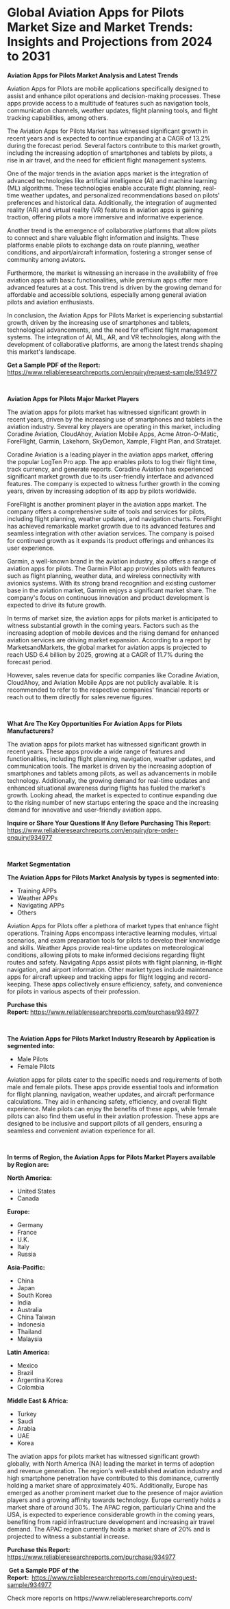 <p><h1>Global Aviation Apps for Pilots Market Size and Market Trends: Insights and Projections from 2024 to 2031</h1></p><p><strong>Aviation Apps for Pilots Market Analysis and Latest Trends</strong></p>
<p><p>Aviation Apps for Pilots are mobile applications specifically designed to assist and enhance pilot operations and decision-making processes. These apps provide access to a multitude of features such as navigation tools, communication channels, weather updates, flight planning tools, and flight tracking capabilities, among others.</p><p>The Aviation Apps for Pilots Market has witnessed significant growth in recent years and is expected to continue expanding at a CAGR of 13.2% during the forecast period. Several factors contribute to this market growth, including the increasing adoption of smartphones and tablets by pilots, a rise in air travel, and the need for efficient flight management systems.</p><p>One of the major trends in the aviation apps market is the integration of advanced technologies like artificial intelligence (AI) and machine learning (ML) algorithms. These technologies enable accurate flight planning, real-time weather updates, and personalized recommendations based on pilots' preferences and historical data. Additionally, the integration of augmented reality (AR) and virtual reality (VR) features in aviation apps is gaining traction, offering pilots a more immersive and informative experience.</p><p>Another trend is the emergence of collaborative platforms that allow pilots to connect and share valuable flight information and insights. These platforms enable pilots to exchange data on route planning, weather conditions, and airport/aircraft information, fostering a stronger sense of community among aviators.</p><p>Furthermore, the market is witnessing an increase in the availability of free aviation apps with basic functionalities, while premium apps offer more advanced features at a cost. This trend is driven by the growing demand for affordable and accessible solutions, especially among general aviation pilots and aviation enthusiasts.</p><p>In conclusion, the Aviation Apps for Pilots Market is experiencing substantial growth, driven by the increasing use of smartphones and tablets, technological advancements, and the need for efficient flight management systems. The integration of AI, ML, AR, and VR technologies, along with the development of collaborative platforms, are among the latest trends shaping this market's landscape.</p></p>
<p><strong>Get a Sample PDF of the Report:&nbsp;</strong> <a href="https://www.reliableresearchreports.com/enquiry/request-sample/934977">https://www.reliableresearchreports.com/enquiry/request-sample/934977</a></p>
<p>&nbsp;</p>
<p><strong>Aviation Apps for Pilots Major Market Players</strong></p>
<p><p>The aviation apps for pilots market has witnessed significant growth in recent years, driven by the increasing use of smartphones and tablets in the aviation industry. Several key players are operating in this market, including Coradine Aviation, CloudAhoy, Aviation Mobile Apps, Acme Atron-O-Matic, ForeFlight, Garmin, Lakehorn, SkyDemon, Xample, Flight Plan, and Stratajet.</p><p>Coradine Aviation is a leading player in the aviation apps market, offering the popular LogTen Pro app. The app enables pilots to log their flight time, track currency, and generate reports. Coradine Aviation has experienced significant market growth due to its user-friendly interface and advanced features. The company is expected to witness further growth in the coming years, driven by increasing adoption of its app by pilots worldwide.</p><p>ForeFlight is another prominent player in the aviation apps market. The company offers a comprehensive suite of tools and services for pilots, including flight planning, weather updates, and navigation charts. ForeFlight has achieved remarkable market growth due to its advanced features and seamless integration with other aviation services. The company is poised for continued growth as it expands its product offerings and enhances its user experience.</p><p>Garmin, a well-known brand in the aviation industry, also offers a range of aviation apps for pilots. The Garmin Pilot app provides pilots with features such as flight planning, weather data, and wireless connectivity with avionics systems. With its strong brand recognition and existing customer base in the aviation market, Garmin enjoys a significant market share. The company's focus on continuous innovation and product development is expected to drive its future growth.</p><p>In terms of market size, the aviation apps for pilots market is anticipated to witness substantial growth in the coming years. Factors such as the increasing adoption of mobile devices and the rising demand for enhanced aviation services are driving market expansion. According to a report by MarketsandMarkets, the global market for aviation apps is projected to reach USD 6.4 billion by 2025, growing at a CAGR of 11.7% during the forecast period.</p><p>However, sales revenue data for specific companies like Coradine Aviation, CloudAhoy, and Aviation Mobile Apps are not publicly available. It is recommended to refer to the respective companies' financial reports or reach out to them directly for sales revenue figures.</p></p>
<p>&nbsp;</p>
<p><strong>What Are The Key Opportunities For Aviation Apps for Pilots Manufacturers?</strong></p>
<p><p>The aviation apps for pilots market has witnessed significant growth in recent years. These apps provide a wide range of features and functionalities, including flight planning, navigation, weather updates, and communication tools. The market is driven by the increasing adoption of smartphones and tablets among pilots, as well as advancements in mobile technology. Additionally, the growing demand for real-time updates and enhanced situational awareness during flights has fueled the market's growth. Looking ahead, the market is expected to continue expanding due to the rising number of new startups entering the space and the increasing demand for innovative and user-friendly aviation apps.</p></p>
<p><strong>Inquire or Share Your Questions If Any Before Purchasing This Report:</strong> <a href="https://www.reliableresearchreports.com/enquiry/pre-order-enquiry/934977">https://www.reliableresearchreports.com/enquiry/pre-order-enquiry/934977</a></p>
<p>&nbsp;</p>
<p><strong>Market Segmentation</strong></p>
<p><strong>The Aviation Apps for Pilots Market Analysis by types is segmented into:</strong></p>
<p><ul><li>Training APPs</li><li>Weather APPs</li><li>Navigating APPs</li><li>Others</li></ul></p>
<p><p>Aviation Apps for Pilots offer a plethora of market types that enhance flight operations. Training Apps encompass interactive learning modules, virtual scenarios, and exam preparation tools for pilots to develop their knowledge and skills. Weather Apps provide real-time updates on meteorological conditions, allowing pilots to make informed decisions regarding flight routes and safety. Navigating Apps assist pilots with flight planning, in-flight navigation, and airport information. Other market types include maintenance apps for aircraft upkeep and tracking apps for flight logging and record-keeping. These apps collectively ensure efficiency, safety, and convenience for pilots in various aspects of their profession.</p></p>
<p><strong>Purchase this Report:&nbsp;</strong><a href="https://www.reliableresearchreports.com/purchase/934977">https://www.reliableresearchreports.com/purchase/934977</a></p>
<p>&nbsp;</p>
<p><strong>The Aviation Apps for Pilots Market Industry Research by Application is segmented into:</strong></p>
<p><ul><li>Male Pilots</li><li>Female Pilots</li></ul></p>
<p><p>Aviation apps for pilots cater to the specific needs and requirements of both male and female pilots. These apps provide essential tools and information for flight planning, navigation, weather updates, and aircraft performance calculations. They aid in enhancing safety, efficiency, and overall flight experience. Male pilots can enjoy the benefits of these apps, while female pilots can also find them useful in their aviation profession. These apps are designed to be inclusive and support pilots of all genders, ensuring a seamless and convenient aviation experience for all.</p></p>
<p>&nbsp;</p>
<p><strong>In terms of Region, the Aviation Apps for Pilots Market Players available by Region are:</strong></p>
<p>
    <p> <strong> North America: </strong>
        <ul>
            <li>United States</li>
            <li>Canada</li>
        </ul>
        </p> 
    <p> <strong> Europe: </strong>
        <ul>
            <li>Germany</li>
            <li>France</li>
            <li>U.K.</li>
            <li>Italy</li>
            <li>Russia</li>
        </ul>
        </p> 
    <p> <strong> Asia-Pacific: </strong>
        <ul>
            <li>China</li>
            <li>Japan</li>
            <li>South Korea</li>
            <li>India</li>
            <li>Australia</li>
            <li>China Taiwan</li>
            <li>Indonesia</li>
            <li>Thailand</li>
            <li>Malaysia</li>
        </ul>
        </p> 
    <p> <strong> Latin America: </strong>
        <ul>
            <li>Mexico</li>
            <li>Brazil</li>
            <li>Argentina Korea</li>
            <li>Colombia</li>
        </ul>
        </p> 
    <p> <strong> Middle East & Africa: </strong>
        <ul>
            <li>Turkey</li>
            <li>Saudi</li>
            <li>Arabia</li>
            <li>UAE</li>
            <li>Korea</li>
        </ul>
    </p>
    </p>
<p><p>The aviation apps for pilots market has witnessed significant growth globally, with North America (NA) leading the market in terms of adoption and revenue generation. The region's well-established aviation industry and high smartphone penetration have contributed to this dominance, currently holding a market share of approximately 40%. Additionally, Europe has emerged as another prominent market due to the presence of major aviation players and a growing affinity towards technology. Europe currently holds a market share of around 30%. The APAC region, particularly China and the USA, is expected to experience considerable growth in the coming years, benefiting from rapid infrastructure development and increasing air travel demand. The APAC region currently holds a market share of 20% and is projected to witness a substantial increase.</p></p>
<p><strong>Purchase this Report: </strong><a href="https://www.reliableresearchreports.com/purchase/934977">https://www.reliableresearchreports.com/purchase/934977</a></p>
<p>&nbsp;<strong>Get a Sample PDF of the Report:&nbsp;&nbsp;</strong><a href="https://www.reliableresearchreports.com/enquiry/request-sample/934977">https://www.reliableresearchreports.com/enquiry/request-sample/934977</a></p>
<p><strong></strong></p>
<p>Check more reports on https://www.reliableresearchreports.com/</p>